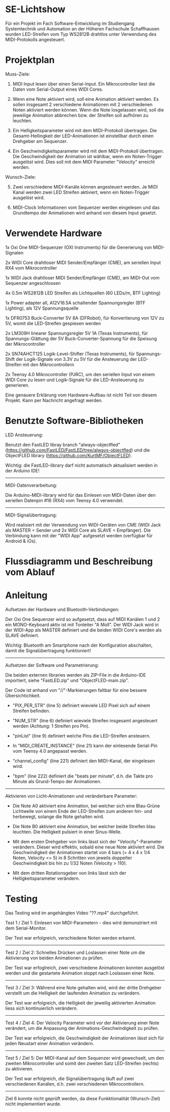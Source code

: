 # SE-Lichtshow

Für ein Projekt im Fach Software-Entwicklung im Studiengang Systemtechnik und Automation an der Höheren Fachschule Schaffhausen wurden LED-Streifen vom Typ WS2812B drahtlos unter Verwendung des MIDI-Protokolls angesteuert.

# Projektplan

Muss-Ziele:
  
1) MIDI Input lesen über einen Serial-Input. Ein Mikrocontroller liest die Daten vom Serial-Output eines WIDI Cores.

2) Wenn eine Note aktiviert wird, soll eine Animation aktiviert werden. Es sollen insgesamt 2 verschiedene Animationen mit 2 verschiedenen Noten aktiviert werden können. Wenn die Note losgelassen wird, soll die jeweilige Animation abbrechen bzw. der Streifen soll aufhören zu leuchten.

3) Ein Helligkeitsparameter wird mit dem MIDI-Protokoll übertragen. Die Gesamt-Hellingkeit der LED-Animationen ist einstellbar durch einen Drehgeber am Sequenzer.

4) Ein Geschwindigkeitsparameter wird mit dem MIDI-Protokoll übertragen. Die Geschwindigkeit der Animation ist wählbar, wenn ein Noten-Trigger ausgelöst wird. Dies soll mit dem MIDI Parameter "Velocity" erreicht werden.

Wunsch-Ziele:

5) Zwei verschiedene MIDI-Kanäle können angesteuert werden. Je MIDI Kanal werden zwei LED Streifen aktiviert, wenn ein Noten-Trigger ausgelöst wird.

6) MIDI-Clock Informationen vom Sequenzer werden eingelesen und das Grundtempo der Animationen wird anhand von diesem Input gesetzt.

# Verwendete Hardware

1x Oxi One MIDI-Sequenzer (OXI Instruments) für die Generierung von MIDI-Signalen

2x WIDI Core drahtloser MIDI Sender/Empfänger (CME), am seriellen Input RX4 vom Mikrocontroller

1x WIDI Jack drahtloser MIDI Sender/Empfänger (CME), am MIDI-Out vom Sequenzer angeschlossen 

4x 0.5m WS2812B LED Streifen als Lichtquellen (60 LEDs/m, BTF Lighting)

1x Power adapter all, A12V16.5A schaltender Spannungsregler (BTF Lighting), als 12V Spannungsquelle 

1x DFR0753 Buck-Converter 5V 8A (DFRobot), für Konvertierung von 12V zu 5V, womit die LED-Streifen gespiesen werden 

2x LM309H linearer Spannungsregler 5V 1A (Texas Instruments), für Spannungs-Glättung der 5V Buck-Converter-Spannung für die Speisung der Mikrocontroller 

2x SN74AHCT125 Logik-Level-Shifter (Texas Instruments), für Spannungs-Shift der Logik-Signale von 3.3V zu 5V für die Ansteuerung der LED-Streifen mit den Mikrocontrollern 

2x Teensy 4.0 Mikrocontroller (PJRC), um den seriellen Input von einem WIDI Core zu lesen und Logik-Signale für die LED-Ansteuerung zu generieren.
  
Eine genauere Erklärung vom Hardware-Aufbau ist nicht Teil von diesem Projekt. Kann per Nachricht angefragt werden.

# Benutzte Software-Bibliotheken

LED Ansteuerung:

Benutzt den FastLED libray branch "always-objectfled" (https://github.com/FastLED/FastLED/tree/always-objectfled) und die ObjectFLED library (https://github.com/KurtMF/ObjectFLED).

Wichtig: die FastLED-library darf nicht automatisch aktualisiert werden in der Arduino IDE!

___________________________________________________________________________________________________________________________________________________
MIDI-Datenverarbeitung:
  
Die Arduino-MIDI-library wird für das Einlesen von MIDI-Daten über den seriellen Datenpin #16 (RX4) vom Teensy 4.0 verwendet.

___________________________________________________________________________________________________________________________________________________
MIDI-Signalübertragung:

Wird realisiert mit der Verwendung von WIDI-Geräten von CME (WIDI Jack als MASTER = Sender und 2x WIDI Core als SLAVE = Empfänger).
Die Verbindung kann mit der "WIDI App" aufgesetzt werden (verfügbar für Android & iOs).

# Flussdiagramm und Beschreibung vom Ablauf

    
  

# Anleitung

Aufsetzen der Hardware und Bluetooth-Verbindungen:
  
Der Oxi One Sequenzer wird so aufgesetzt, dass auf MIDI Kanälen 1 und 2 ein MONO-Keyboard aktiv ist mit Tonleiter "A Moll". Der WIDI Jack wird in der WIDI-App als MASTER definiert und die beiden WIDI Core's werden als SLAVE definiert.
    
Wichtig: Bluetooth am Smartphone nach der Konfiguration abschalten, damit die Signalübertragung funktioniert!
___________________________________________________________________________________________________________________________________________________
Aufsetzen der Software und Parametrierung:

Die beiden externen libraries werden als ZIP-File in die Arduino-IDE importiert, siehe "FastLED.zip" und "ObjectFLED-main.zip".
    
Der Code ist anhand von "//"-Markierungen faltbar für eine bessere Übersichtichkeit.

- "PIX_PER_STR" (line 5) definiert wieviele LED Pixel sich auf einem Streifen befinden.
    
- "NUM_STR" (line 6) definiert wieviele Streifen insgesamt angesteuert werden (Achtung: 1 Streifen pro Pin).

- "pinList" (line 9) definiert welche Pins die LED-Streifen ansteuern.

- In "MIDI_CREATE_INSTANCE" (line 21) kann der einlesende Serial-Pin vom Teensy 4.0 angepasst werden.

- "channel_config" (line 221) definiert den MIDI-Kanal, der eingelesen wird.

- "bpm" (line 222) definiert die "beats per minute", d.h. die Takte pro Minute als Grund-Tempo der Animationen.
___________________________________________________________________________________________________________________________________________________
Aktivieren von Licht-Animationen und veränderbare Parameter:

- Die Note A0 aktiviert eine Animation, bei welcher sich eine Blau-Grüne Lichtwelle von einem Ende der LED-Streifen zum anderen hin- und herbewegt, solange die Note gehalten wird.

- Die Note B0 aktiviert eine Animation, bei welcher beide Streifen blau leuchten. Die Helligkeit pulsiert in einer Sinus-Welle.

- Mit dem ersten Drehgeber von links lässt sich der "Velocity"-Parameter verändern. Dieser wird effektiv, sobald eine neue Note aktiviert wird. Die Geschwindigkeit der Animationen startet von 4 bars (= 4 x 4 x 1/4 Noten, Velocity <= 5) in 8 Schritten von jeweils doppelter Geschwindigkeit bis hin zu 1/32 Noten (Velocity > 110).

- Mit dem dritten Rotationsgeber von links lässt sich der Helligkeitsparameter verändern.
    
# Testing

Das Testing wird im angehängten Video "??.mp4" durchgeführt.

Test 1 / Ziel 1:  Einlesen von MIDI-Parametern - dies wird demonstriert mit dem Serial-Monitor.

Der Test war erfolgreich, verschiedene Noten werden erkannt.
___________________________________________________________________________________________________________________________________________________
Test 2 / Ziel 2:  Schnelles Drücken und Loslassen einer Note um die Aktivierung von beiden Animationen zu prüfen.

Der Test war erfoglreich, zwei verschiedene Animationen konnten ausgelöst werden und die gestartete Animation stoppt nach Loslassen einer Note.

___________________________________________________________________________________________________________________________________________________
Test 3 / Ziel 3:  Während eine Note gehalten wird, wird der dritte Drehgeber verstellt um die Helligkeit der laufenden Animation zu verändern.

Der Test war erfolgreich, die Helligkeit der jeweilig aktivierten Animation liess sich kontinuierlich verändern.

___________________________________________________________________________________________________________________________________________________
Test 4 / Ziel 4:  Der Velocity Parameter wird vor der Aktivierung einer Note verändert, um die Anpassung der Animations-Geschwindigkeit zu prüfen. 

Der Test war erfolgreich, die Geschwindigkeit der Animationen lässt sich für jeden Neustart einer Animation verändern.

___________________________________________________________________________________________________________________________________________________
Test 5 / Ziel 5:  Der MIDI-Kanal auf dem Sequenzer wird gewechselt, um den zweiten Mikrocontroller und somit den zweiten Satz LED-Streifen (rechts) zu aktivieren.

Der Test war erfolgreich, die Signalübertragung läuft auf zwei verschiedenen Kanälen, d.h. zwei verschiedenen Mikrocontrollern.

___________________________________________________________________________________________________________________________________________________
Ziel 6 konnte nicht geprüft werden, da diese Funkktionalität (Wunsch-Ziel) nicht implementiert wurde.
